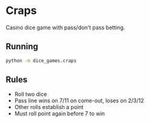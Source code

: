 # Craps

Casino dice game with pass/don't pass betting.

## Running

```bash
python -m dice_games.craps
```

## Rules

- Roll two dice
- Pass line wins on 7/11 on come-out, loses on 2/3/12
- Other rolls establish a point
- Must roll point again before 7 to win
